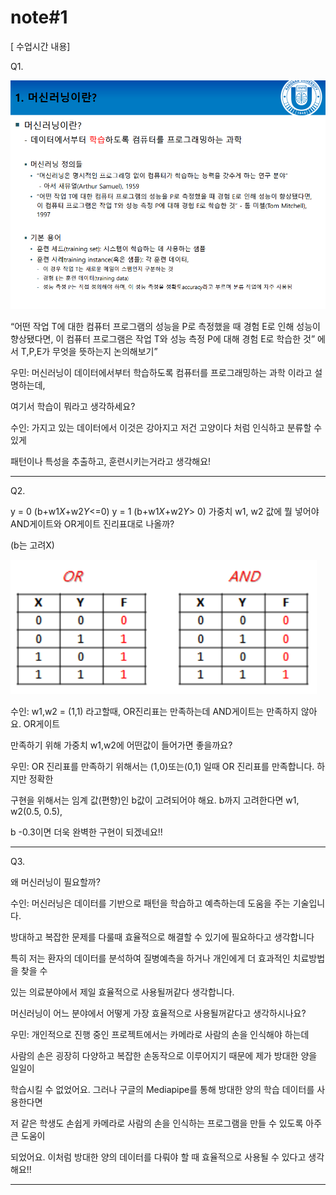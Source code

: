 # note#1

[ 수업시간 내용]

Q1. 

![Q1](images/img.png)

“어떤 작업 T에 대한 컴퓨터 프로그램의 성능을 P로 측정했을 때 경험 E로 인해 성능이 향상됐다면,
이 컴퓨터 프로그램은 작업 T와 성능 측정 P에 대해 경험 E로 학습한 것” 에서 T,P,E가 무엇을 뜻하는지 논의해보기”

우민: 머신러닝이 데이터에서부터 학습하도록 컴퓨터를 프로그래밍하는 과학 이라고 설명하는데,

여기서 학습이 뭐라고 생각하세요?

수인:  가지고 있는 데이터에서 이것은 강아지고 저건 고양이다 처럼 인식하고 분류할 수 있게 

패턴이나 특성을 추출하고, 훈련시키는거라고 생각해요!

---

Q2. 

y = 0 (b+w1*X*+w2*Y*<=0)
y = 1 (b+w1*X*+w2*Y*> 0)
가중치 w1, w2 값에 뭘 넣어야 AND게이트와 OR게이트 진리표대로 나올까?

(b는 고려X)

![Q2](images/img1.png)

수인: w1,w2 = (1,1) 라고할때, OR진리표는 만족하는데 AND게이트는 만족하지 않아요. OR게이트

만족하기 위해 가중치 w1,w2에 어떤값이 들어가면 좋을까요?

우민:  OR 진리표를 만족하기 위해서는 (1,0)또는(0,1) 일때 OR 진리표를 만족합니다. 하지만 정확한

구현을 위해서는 임계 값(편향)인 b값이 고려되어야 해요. b까지 고려한다면 w1, w2(0.5, 0.5), 

b -0.3이면 더욱 완벽한 구현이 되겠네요!!

---

Q3. 

왜 머신러닝이 필요할까?

수인: 머신러닝은 데이터를 기반으로 패턴을 학습하고 예측하는데 도움을 주는 기술입니다. 

방대하고 복잡한 문제를 다룰때 효율적으로 해결할 수 있기에 필요하다고 생각합니다

특히 저는 환자의 데이터를 분석하여 질병예측을 하거나 개인에게 더 효과적인 치료방법을 찾을 수 

있는 의료분야에서 제일 효율적으로 사용될꺼같다 생각합니다.

머신러닝이 어느 분야에서 어떻게 가장 효율적으로 사용될꺼같다고 생각하시나요?

우민: 개인적으로 진행 중인 프로젝트에서는 카메라로 사람의 손을 인식해야 하는데

사람의 손은 굉장히 다양하고 복잡한 손동작으로 이루어지기 때문에 제가 방대한 양을 일일이

학습시킬 수 없었어요. 그러나 구글의 Mediapipe를 통해 방대한 양의 학습 데이터를 사용한다면

저 같은 학생도 손쉽게 카메라로 사람의 손을 인식하는 프로그램을 만들 수 있도록 아주 큰 도움이

되었어요. 이처럼 방대한 양의 데이터를 다뤄야 할 때 효율적으로 사용될 수 있다고 생각해요!!

---
